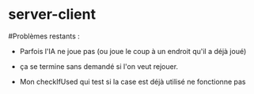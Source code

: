 # server-client

#Problèmes restants :
- Parfois l'IA ne joue pas (ou joue le coup à un endroit qu'il a déjà joué)

- ça se termine sans demandé si l'on veut rejouer.

- Mon checkIfUsed qui test si la case est déjà utilisé ne fonctionne pas
